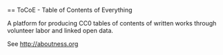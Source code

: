 == ToCoE - Table of Contents of Everything

A platform for producing CC0 tables of contents of written works through volunteer labor and linked open data.

See http://aboutness.org


